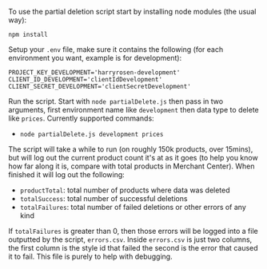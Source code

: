 To use the partial deletion script start by installing node modules (the usual way):

```
npm install
```

Setup your `.env` file, make sure it contains the following (for each environment you want, example is for development):

```
PROJECT_KEY_DEVELOPMENT='harryrosen-development'
CLIENT_ID_DEVELOPMENT='clientIdDevelopment'
CLIENT_SECRET_DEVELOPMENT='clientSecretDevelopment'
```

Run the script. Start with `node partialDelete.js` then pass in two arguments, first environment name like `development` then data type to delete like `prices`.
Currently supported commands:
- `node partialDelete.js development prices`

The script will take a while to run (on roughly 150k products, over 15mins), but will log out the current product count it's at as it goes (to help you know how far along it is, compare with total products in Merchant Center).
When finished it will log out the following: 
- `productTotal`: total number of products where data was deleted
- `totalSuccess`: total number of successful deletions
- `totalFailures`: total number of failed deletions or other errors of any kind

If `totalFailures` is greater than 0, then those errors will be logged into a file outputted by the script, `errors.csv`.
Inside `errors.csv` is just two columns, the first column is the style id that failed the second is the error that caused it to fail.
This file is purely to help with debugging.
